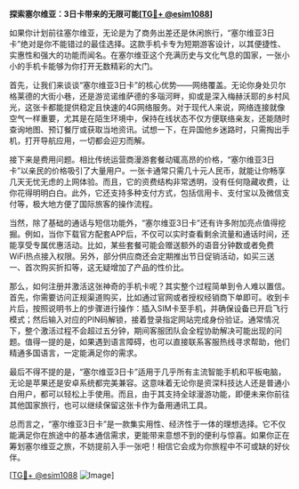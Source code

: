 **探索塞尔维亚：3日卡带来的无限可能[[TG💪+ @esim1088](https://t.me/s/esim1088)]**

如果你计划前往塞尔维亚，无论是为了商务出差还是休闲旅行，“塞尔维亚3日卡”绝对是你不能错过的最佳选择。这款手机卡专为短期游客设计，以其便捷性、实惠性和强大的功能而闻名。在塞尔维亚这个充满历史与文化气息的国家，一张小小的手机卡能够为你打开无数精彩的大门。

首先，让我们来谈谈“塞尔维亚3日卡”的核心优势——网络覆盖。无论你身处贝尔格莱德的大街小巷，还是游览诺维萨德的多瑙河畔，抑或是深入梅赫沃耶的乡村风光，这张卡都能提供稳定且快速的4G网络服务。对于现代人来说，网络连接就像空气一样重要，尤其是在陌生环境中，保持在线状态不仅方便联络亲友，还能随时查询地图、预订餐厅或获取当地资讯。试想一下，在异国他乡迷路时，只需掏出手机，打开导航应用，一切都会迎刃而解。

接下来是费用问题。相比传统运营商漫游套餐动辄高昂的价格，“塞尔维亚3日卡”以亲民的价格吸引了大量用户。一张卡通常只需几十元人民币，就能让你畅享几天无忧无虑的上网体验。而且，它的资费结构非常透明，没有任何隐藏收费，让你花得明明白白。此外，它还支持多种支付方式，包括信用卡、支付宝以及微信支付等，极大地方便了国际旅客的操作流程。

当然，除了基础的通话与短信功能外，“塞尔维亚3日卡”还有许多附加亮点值得挖掘。例如，当你下载官方配套APP后，不仅可以实时查看剩余流量和通话时间，还能享受专属优惠活动。比如，某些套餐可能会赠送额外的语音分钟数或者免费WiFi热点接入权限。另外，部分供应商还会定期推出节日促销活动，如买三送一、首次购买折扣等，这无疑增加了产品的性价比。

那么，如何注册并激活这张神奇的手机卡呢？其实整个过程简单到令人难以置信。首先，你需要访问正规渠道购买，比如通过官网或者授权经销商下单即可。收到卡片后，按照说明书上的步骤进行操作：插入SIM卡至手机，并确保设备已开启飞行模式；然后输入对应的PIN码解锁，接着登录指定网站完成身份验证。通常情况下，整个激活过程不会超过五分钟，期间客服团队会全程协助解决可能出现的问题。值得一提的是，如果遇到语言障碍，也可以直接联系客服热线寻求帮助，他们精通多国语言，一定能满足你的需求。

最后不得不提的是，“塞尔维亚3日卡”适用于几乎所有主流智能手机和平板电脑，无论是苹果还是安卓系统都完美兼容。这意味着无论你是资深科技达人还是普通小白用户，都可以轻松上手使用。而且，由于其支持全球漫游功能，即便未来你前往其他国家旅行，也可以继续保留这张卡作为备用通讯工具。

总而言之，“塞尔维亚3日卡”是一款集实用性、经济性于一体的理想选择。它不仅能满足你在旅途中的基本通信需求，更能带来意想不到的便利与惊喜。如果你正在筹划塞尔维亚之旅，不妨提前入手一张吧！相信它会成为你旅程中不可或缺的好伙伴。

[[TG💪+ @esim1088](https://t.me/s/esim1088) ![Image](https://i.postimg.cc/4NQfJmqS/Snipaste-2025-05-13-00-14-12.png)]
